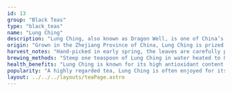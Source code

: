 ```yaml
---
id: 13
group: "Black Teas"
type: "black_teas"
name: "Lung Ching"
description: "Lung Ching, also known as Dragon Well, is one of China’s most famous black teass, with a rich, nutty flavor and a delicate, refreshing finish."
origin: "Grown in the Zhejiang Province of China, Lung Ching is prized for its smooth texture and natural sweetness."
harvest_notes: "Hand-picked in early spring, the leaves are carefully pan-roasted to preserve their freshness and nutty flavor."
brewing_methods: "Steep one teaspoon of Lung Ching in water heated to 85°C (185°F) for 2-3 minutes for a crisp, flavorful cup."
health_benefits: "Lung Ching is known for its high antioxidant content and is said to support digestion and improve energy levels."
popularity: "A highly regarded tea, Lung Ching is often enjoyed for its balance of sweetness and roasted flavor."
layout: ../../../layouts/teaPage.astro
---
```

